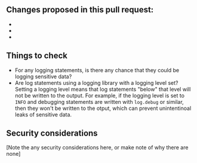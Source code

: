 ## Changes proposed in this pull request:

-
-
-

## Things to check

- For any logging statements, is there any chance that they could be logging sensitive data?
- Are log statements using a logging library with a logging level set? Setting a logging level means that log statements "below" that level will not be written to the output. For example, if the logging level is set to `INFO` and debugging statements are written with `log.debug` or similar, then they won't be written to the otput, which can prevent unintentinoal leaks of sensitive data.

## Security considerations

[Note the any security considerations here, or make note of why there are none]
